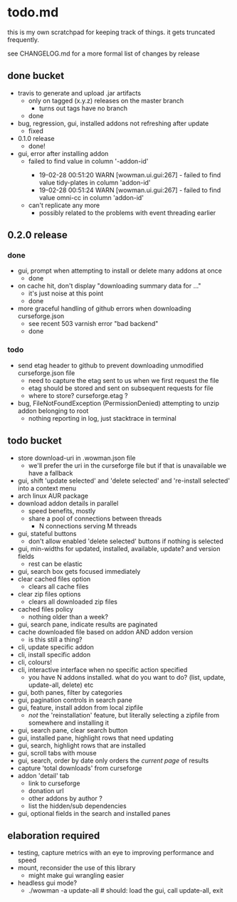 # todo.md

this is my own scratchpad for keeping track of things. it gets truncated frequently.

see CHANGELOG.md for a more formal list of changes by release

## done bucket

* travis to generate and upload .jar artifacts
    - only on tagged (x.y.z) releases on the master branch
        - turns out tags have no branch
    - done
* bug, regression, gui, installed addons not refreshing after update
    - fixed
* 0.1.0 release
    - done!
* gui, error after installing addon
    - failed to find value <something> in column '-addon-id'
        - 19-02-28 00:51:20 WARN [wowman.ui.gui:267] - failed to find value tidy-plates in column 'addon-id'
        - 19-02-28 00:51:24 WARN [wowman.ui.gui:267] - failed to find value omni-cc in column 'addon-id'
    - can't replicate any more
        - possibly related to the problems with event threading earlier

## 0.2.0 release

### done

* gui, prompt when attempting to install or delete many addons at once
    - done
* on cache hit, don't display "downloading summary data for ..."
    - it's just noise at this point
    - done
* more graceful handling of github errors when downloading curseforge.json
    - see recent 503 varnish error "bad backend"
    - done

### todo

* send etag header to github to prevent downloading unmodified curseforge.json file
    - need to capture the etag sent to us when we first request the file
    - etag should be stored and sent on subsequent requests for file
    - where to store? curseforge.etag ?
* bug, FileNotFoundException (PermissionDenied) attempting to unzip addon belonging to root
	- nothing reporting in log, just stacktrace in terminal

## todo bucket

* store download-uri in .wowman.json file
    - we'll prefer the uri in the curseforge file but if that is unavailable we have a fallback
* gui, shift 'update selected' and 'delete selected' and 're-install selected' into a context menu
* arch linux AUR package
* download addon details in parallel
    - speed benefits, mostly
    - share a pool of connections between threads
        - N connections serving M threads
* gui, stateful buttons
    - don't allow enabled 'delete selected' buttons if nothing is selected
* gui, min-widths for updated, installed, available, update? and version fields
    - rest can be elastic
* gui, search box gets focused immediately
* clear cached files option
    - clears all cache files
* clear zip files options
    - clears all downloaded zip files
* cached files policy
    - nothing older than a week?
* gui, search pane, indicate results are paginated
* cache downloaded file based on addon AND addon version
    - is this still a thing?
* cli, update specific addon
* cli, install specific addon
* cli, colours!
* cli, interactive interface when no specific action specified
    - you have N addons installed. what do you want to do? (list, update, update-all, delete) etc
* gui, both panes, filter by categories
* gui, pagination controls in search pane
* gui, feature, install addon from local zipfile
    - *not* the 'reinstallation' feature, but literally selecting a zipfile from somewhere and installing it
* gui, search pane, clear search button
* gui, installed pane, highlight rows that need updating
* gui, search, highlight rows that are installed
* gui, scroll tabs with mouse
* gui, search, order by date only orders the *current page* of results
* capture 'total downloads' from curseforge
* addon 'detail' tab
    - link to curseforge
    - donation url
    - other addons by author ?
    - list the hidden/sub dependencies
* gui, optional fields in the search and installed panes

## elaboration required

* testing, capture metrics with an eye to improving performance and speed
* mount, reconsider the use of this library
    - might make gui wrangling easier
* headless gui mode?
    - ./wowman -a update-all # should: load the gui, call update-all, exit

